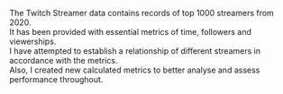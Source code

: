 The Twitch Streamer data contains records of top 1000 streamers from 2020.  
It has been provided with essential metrics of time, followers and viewerships.  
I have attempted to establish a relationship of different streamers in accordance with the metrics.  
Also, I created new calculated metrics to better analyse and assess performance throughout.  
